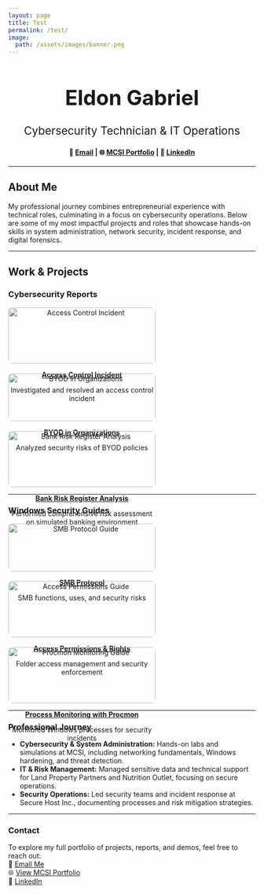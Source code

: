 ```yaml
---
layout: page
title: Test
permalink: /test/
image:
  path: /assets/images/banner.png
---
```


<center>
<h1 style="font-size:300%;">Eldon Gabriel</h1>
<p style="font-size:160%;">Cybersecurity Technician & IT Operations</p>
</center>

<h4 align="center">
📧 <a href="mailto:eldongbrl@proton.me">Email</a> | 🌐 <a href="https://students.mosse-institute.com/student/SB6kNYfrf4Z9gg4Zz8T5LixXI832">MCSI Portfolio</a> | 🔗 <a href="https://www.linkedin.com/in/eldongabriel">LinkedIn</a>
</h4>

---

## About Me
My professional journey combines entrepreneurial experience with technical roles, culminating in a focus on cybersecurity operations. Below are some of my most impactful projects and roles that showcase hands-on skills in system administration, network security, incident response, and digital forensics.

---

## Work & Projects

### Cybersecurity Reports

<div style="display:flex; flex-wrap:wrap; gap:20px;">

<div style="width:300px; text-align:center;">
  <a href="https://github.com/EldonGabriel/eldongabriel.github.io/blob/main/assets/reports/REPORT%20%E2%80%93%20Access%20Control%20Incident%20-%20v1.2.0.pdf" target="_blank">
    <img src="/assets/images/reports/access-control-thumb.png" alt="Access Control Incident" style="width:100%; border-radius:8px;">
    <p><strong>Access Control Incident</strong></p>
  </a>
  <p>Investigated and resolved an access control incident</p>
</div>

<div style="width:300px; text-align:center;">
  <a href="https://github.com/EldonGabriel/eldongabriel.github.io/blob/main/assets/reports/REPORT%20%E2%80%93%20BYOD%20in%20Organizations_%20Security%2C%20Challenges%2C%20and%20Strategies%20%E2%80%93%20v1.0.1.pdf" target="_blank">
    <img src="/assets/images/reports/byod-thumb.png" alt="BYOD in Organizations" style="width:100%; border-radius:8px;">
    <p><strong>BYOD in Organizations</strong></p>
  </a>
  <p>Analyzed security risks of BYOD policies</p>
</div>

<div style="width:300px; text-align:center;">
  <a href="https://github.com/EldonGabriel/eldongabriel.github.io/blob/main/assets/reports/REPORT%20%E2%80%93%20Bank%20Risk%20Register%20Analysis%20%E2%80%93%20v1.0.2.pdf" target="_blank">
    <img src="/assets/images/reports/bank-risk-thumb.png" alt="Bank Risk Register Analysis" style="width:100%; border-radius:8px;">
    <p><strong>Bank Risk Register Analysis</strong></p>
  </a>
  <p>Performed comprehensive risk assessment on simulated banking environment</p>
</div>

</div>

---

### Windows Security Guides

<div style="display:flex; flex-wrap:wrap; gap:20px;">

<div style="width:300px; text-align:center;">
  <a href="https://github.com/EldonGabriel/eldongabriel.github.io/blob/main/assets/guides/GUIDE%20%E2%80%93%20SMB%20Protocol_%20Function%20and%20Security%20Risks%20%E2%80%93%20v1.0.0.pdf" target="_blank">
    <img src="/assets/images/guides/smb-thumb.png" alt="SMB Protocol Guide" style="width:100%; border-radius:8px;">
    <p><strong>SMB Protocol</strong></p>
  </a>
  <p>SMB functions, uses, and security risks</p>
</div>

<div style="width:300px; text-align:center;">
  <a href="https://github.com/EldonGabriel/eldongabriel.github.io/blob/main/assets/guides/GUIDE%20%E2%80%93%20Using%20Access%20Permissions%20and%20Rights%20to%20Secure%20a%20Folder%20%E2%80%93%20v1.0.0.pdf" target="_blank">
    <img src="/assets/images/guides/permissions-thumb.png" alt="Access Permissions Guide" style="width:100%; border-radius:8px;">
    <p><strong>Access Permissions & Rights</strong></p>
  </a>
  <p>Folder access management and security enforcement</p>
</div>

<div style="width:300px; text-align:center;">
  <a href="https://github.com/EldonGabriel/eldongabriel.github.io/blob/main/assets/guides/GUIDE%20%E2%80%93%20Monitoring%20Windows%20Processes%20with%20Procmon%20%E2%80%93%20v1.0.1.pdf" target="_blank">
    <img src="/assets/images/guides/procmon-thumb.png" alt="Procmon Monitoring Guide" style="width:100%; border-radius:8px;">
    <p><strong>Process Monitoring with Procmon</strong></p>
  </a>
  <p>Monitored Windows processes for security incidents</p>
</div>

</div>

---

### Professional Journey

- **Cybersecurity & System Administration:** Hands-on labs and simulations at MCSI, including networking fundamentals, Windows hardening, and threat detection.  
- **IT & Risk Management:** Managed sensitive data and technical support for Land Property Partners and Nutrition Outlet, focusing on secure operations.  
- **Security Operations:** Led security teams and incident response at Secure Host Inc., documenting processes and risk mitigation strategies.  

---

### Contact
To explore my full portfolio of projects, reports, and demos, feel free to reach out:  
📧 <a href="mailto:eldongbrl@proton.me">Email Me</a>  
🌐 <a href="https://students.mosse-institute.com/student/SB6kNYfrf4Z9gg4Zz8T5LixXI832">View MCSI Portfolio</a>  
🔗 <a href="https://www.linkedin.com/in/eldongabriel">LinkedIn</a>

